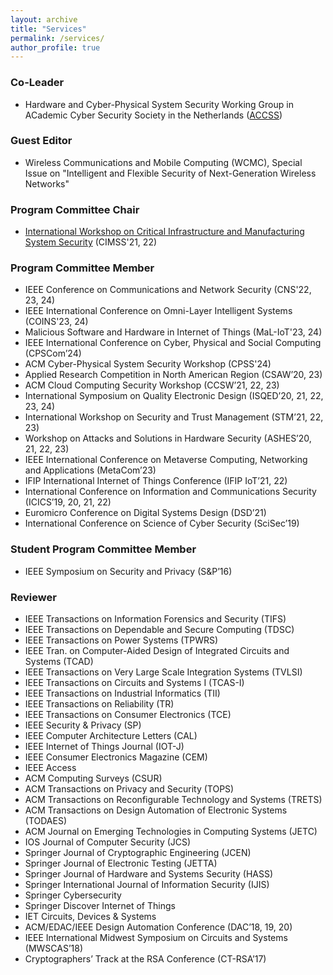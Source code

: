 ```yaml
---
layout: archive
title: "Services"
permalink: /services/
author_profile: true
---
```


### Co-Leader

- Hardware and Cyber-Physical System Security Working Group in ACademic Cyber Security Society in the Netherlands ([ACCSS](https://accss.nl/))

### Guest Editor

- Wireless Communications and Mobile Computing (WCMC), Special Issue on "Intelligent and Flexible Security of Next-Generation Wireless Networks"

### Program Committee Chair

- [International Workshop on Critical Infrastructure and Manufacturing System Security](https://cimssworkshop.github.io/) (CIMSS'21, 22)

### Program Committee Member

- IEEE Conference on Communications and Network Security (CNS'22, 23, 24)
- IEEE International Conference on Omni-Layer Intelligent Systems (COINS'23, 24)
- Malicious Software and Hardware in Internet of Things (MaL-IoT'23, 24)
- IEEE International Conference on Cyber, Physical and Social Computing (CPSCom’24)
- ACM Cyber-Physical System Security Workshop (CPSS'24)
- Applied Research Competition in North American Region (CSAW’20, 23)
- ACM Cloud Computing Security Workshop (CCSW’21, 22, 23)
- International Symposium on Quality Electronic Design (ISQED’20, 21, 22, 23, 24) 
- International Workshop on Security and Trust Management (STM’21, 22, 23)
- Workshop on Attacks and Solutions in Hardware Security (ASHES’20, 21, 22, 23)
- IEEE International Conference on Metaverse Computing, Networking and Applications (MetaCom’23)
- IFIP International Internet of Things Conference (IFIP IoT’21, 22)
- International Conference on Information and Communications Security (ICICS’19, 20, 21, 22)
- Euromicro Conference on Digital Systems Design (DSD’21)
- International Conference on Science of Cyber Security (SciSec’19)

### Student Program Committee Member

- IEEE Symposium on Security and Privacy (S&P’16)

### Reviewer

- IEEE Transactions on Information Forensics and Security (TIFS)
- IEEE Transactions on Dependable and Secure Computing (TDSC)
- IEEE Transactions on Power Systems (TPWRS)
- IEEE Tran. on Computer-Aided Design of Integrated Circuits and Systems (TCAD)
- IEEE Transactions on Very Large Scale Integration Systems (TVLSI)
- IEEE Transactions on Circuits and Systems I (TCAS-I)
- IEEE Transactions on Industrial Informatics (TII) 
- IEEE Transactions on Reliability (TR)
- IEEE Transactions on Consumer Electronics (TCE)
- IEEE Security & Privacy (SP)
- IEEE Computer Architecture Letters (CAL)
- IEEE Internet of Things Journal (IOT-J)
- IEEE Consumer Electronics Magazine (CEM)
- IEEE Access
- ACM Computing Surveys (CSUR)
- ACM Transactions on Privacy and Security (TOPS)
- ACM Transactions on Reconfigurable Technology and Systems (TRETS)
- ACM Transactions on Design Automation of Electronic Systems (TODAES)
- ACM Journal on Emerging Technologies in Computing Systems (JETC)
- IOS Journal of Computer Security (JCS)
- Springer Journal of Cryptographic Engineering (JCEN)
- Springer Journal of Electronic Testing (JETTA)
- Springer Journal of Hardware and Systems Security (HASS)
- Springer International Journal of Information Security (IJIS)
- Springer Cybersecurity
- Springer Discover Internet of Things
- IET Circuits, Devices & Systems
- ACM/EDAC/IEEE Design Automation Conference (DAC’18, 19, 20)
- IEEE International Midwest Symposium on Circuits and Systems (MWSCAS’18)
- Cryptographers’ Track at the RSA Conference (CT-RSA’17)
